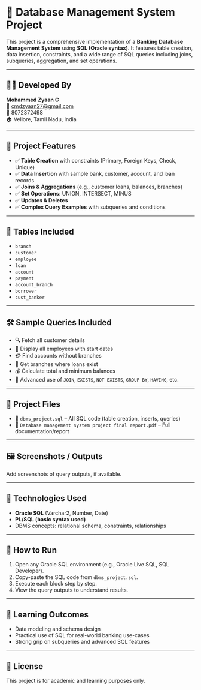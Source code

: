 # 💾 Database Management System Project

This project is a comprehensive implementation of a **Banking Database Management System** using **SQL (Oracle syntax)**. It features table creation, data insertion, constraints, and a wide range of SQL queries including joins, subqueries, aggregation, and set operations.

---

## 👨‍💻 Developed By
**Mohammed Zyaan C**  
📧 cmdzyaan27@gmail.com  
📱 8072372498  
🏠 Vellore, Tamil Nadu, India

---

## 📂 Project Features

- ✅ **Table Creation** with constraints (Primary, Foreign Keys, Check, Unique)
- ✅ **Data Insertion** with sample bank, customer, account, and loan records
- ✅ **Joins & Aggregations** (e.g., customer loans, balances, branches)
- ✅ **Set Operations**: UNION, INTERSECT, MINUS
- ✅ **Updates & Deletes**
- ✅ **Complex Query Examples** with subqueries and conditions

---

## 🧾 Tables Included

- `branch`
- `customer`
- `employee`
- `loan`
- `account`
- `payment`
- `account_branch`
- `borrower`
- `cust_banker`

---

## 🛠 Sample Queries Included

- 🔍 Fetch all customer details
- 🧾 Display all employees with start dates
- 💳 Find accounts without branches
- 🏦 Get branches where loans exist
- 💰 Calculate total and minimum balances
- 🧠 Advanced use of `JOIN`, `EXISTS`, `NOT EXISTS`, `GROUP BY`, `HAVING`, etc.

---

## 📎 Project Files

- 📜 `dbms_project.sql` – All SQL code (table creation, inserts, queries)
- 📘 `Database management system project final report.pdf` – Full documentation/report

---

## 🖼 Screenshots / Outputs

Add screenshots of query outputs, if available.

---

## 📌 Technologies Used

- **Oracle SQL** (Varchar2, Number, Date)
- **PL/SQL (basic syntax used)**
- DBMS concepts: relational schema, constraints, relationships

---

## 📁 How to Run

1. Open any Oracle SQL environment (e.g., Oracle Live SQL, SQL Developer).
2. Copy-paste the SQL code from `dbms_project.sql`.
3. Execute each block step by step.
4. View the query outputs to understand results.

---

## 🧠 Learning Outcomes

- Data modeling and schema design
- Practical use of SQL for real-world banking use-cases
- Strong grip on subqueries and advanced SQL features

---

## 📃 License

This project is for academic and learning purposes only.
